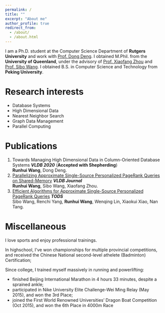 ```yaml
---
permalink: /
title: ""
excerpt: "About me"
author_profile: true
redirect_from: 
  - /about/
  - /about.html
---
```

I am a Ph.D. student at the Computer Science Department of __Rutgers University__ and work with [Prof. Dong Deng](https://dongdeng.github.io). I obtained M.Phil. from the __University of Queenland__, under the advisory of [Prof. Xiaofang Zhou](http://staff.itee.uq.edu.au/zxf/) and [Prof. Sibo Wang](http://www1.se.cuhk.edu.hk/~swang/). I obtained B.S. in Computer Science and Technology from __Peking University__.


Research interests
======
- Database Systems <br>
- High Dimensional Data <br>
- Nearest Neighbor Search <br>
- Graph Data Management <br>
- Parallel Computing


Publications
======
1. Towards Managing High Dimensional Data in Column-Oriented Database Systems <em>__VLDB 2020__</em> (__Accepted with Shepherding__)<br>
    __Runhui Wang__, Dong Deng.
1. [Parallelizing Approximate Single-Source Personalized PageRank Queries on Shared-Memory](https://link.springer.com/article/10.1007/s00778-019-00576-7) <em>__VLDB Journal__</em><br>
    __Runhui Wang__, Sibo Wang, Xiaofang Zhou.
1. [Efficient Algorithms for Approximate Single-Source Personalized PageRank Queries](https://dl.acm.org/doi/10.1145/3360902)  <em>__TODS__</em><br>
    Sibo Wang, Renchi Yang, __Runhui Wang__, Wenqing Lin, Xiaokui Xiao, Nan Tang.
    

Miscellaneous
====
I love sports and enjoy professional trainings. 

In highschool, I've won championships for multiple provincial competitions, and received the Chinese National second-level athelete (Badminton) Certification;

Since college, I trained myself massively in running and powerlifting:<br>
- finished Beijing International Marathon in 4 hours 33 minutes, despite a sprained ankle;<br>
- participated in Nike University Elite Challenge-Wei Ming Relay (May 2015), and won the 3rd Place;<br>
- joined the First World Renowned Universities’ Dragon Boat Competition (Oct 2015), and won the 6th Place in 4000m Race

